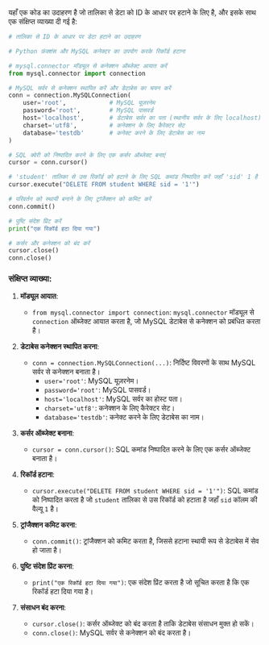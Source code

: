 यहाँ एक कोड का उदाहरण है जो तालिका से डेटा को ID के आधार पर हटाने के लिए है, और इसके साथ एक संक्षिप्त व्याख्या दी गई है:

```python
# तालिका से ID के आधार पर डेटा हटाने का उदाहरण

# Python फ़ंक्शंस और MySQL कनेक्टर का उपयोग करके रिकॉर्ड हटाना

# mysql.connector मॉड्यूल से कनेक्शन ऑब्जेक्ट आयात करें
from mysql.connector import connection

# MySQL सर्वर से कनेक्शन स्थापित करें और डेटाबेस का चयन करें
conn = connection.MySQLConnection(
    user='root',            # MySQL यूज़रनेम
    password='root',        # MySQL पासवर्ड
    host='localhost',       # डेटाबेस सर्वर का पता (स्थानीय सर्वर के लिए localhost)
    charset='utf8',         # कनेक्शन के लिए कैरेक्टर सेट
    database='testdb'       # कनेक्ट करने के लिए डेटाबेस का नाम
)

# SQL क्वेरी को निष्पादित करने के लिए एक कर्सर ऑब्जेक्ट बनाएं
cursor = conn.cursor()

# 'student' तालिका से उस रिकॉर्ड को हटाने के लिए SQL कमांड निष्पादित करें जहाँ 'sid' 1 है
cursor.execute("DELETE FROM student WHERE sid = '1'")

# परिवर्तन को स्थायी बनाने के लिए ट्रांजैक्शन को कमिट करें
conn.commit()

# पुष्टि संदेश प्रिंट करें
print("एक रिकॉर्ड हटा दिया गया")

# कर्सर और कनेक्शन को बंद करें
cursor.close()
conn.close()
```

### संक्षिप्त व्याख्या:

1. **मॉड्यूल आयात**:
   - `from mysql.connector import connection`: `mysql.connector` मॉड्यूल से `connection` ऑब्जेक्ट आयात करता है, जो MySQL डेटाबेस से कनेक्शन को प्रबंधित करता है।

2. **डेटाबेस कनेक्शन स्थापित करना**:
   - `conn = connection.MySQLConnection(...)`: निर्दिष्ट विवरणों के साथ MySQL सर्वर से कनेक्शन बनाता है।
     - `user='root'`: MySQL यूज़रनेम।
     - `password='root'`: MySQL पासवर्ड।
     - `host='localhost'`: MySQL सर्वर का होस्ट पता।
     - `charset='utf8'`: कनेक्शन के लिए कैरेक्टर सेट।
     - `database='testdb'`: कनेक्ट करने के लिए डेटाबेस का नाम।

3. **कर्सर ऑब्जेक्ट बनाना**:
   - `cursor = conn.cursor()`: SQL कमांड निष्पादित करने के लिए एक कर्सर ऑब्जेक्ट बनाता है।

4. **रिकॉर्ड हटाना**:
   - `cursor.execute("DELETE FROM student WHERE sid = '1'")`: SQL कमांड को निष्पादित करता है जो `student` तालिका से उस रिकॉर्ड को हटाता है जहाँ `sid` कॉलम की वैल्यू `1` है।

5. **ट्रांजैक्शन कमिट करना**:
   - `conn.commit()`: ट्रांजैक्शन को कमिट करता है, जिससे हटाना स्थायी रूप से डेटाबेस में सेव हो जाता है।

6. **पुष्टि संदेश प्रिंट करना**:
   - `print("एक रिकॉर्ड हटा दिया गया")`: एक संदेश प्रिंट करता है जो सूचित करता है कि एक रिकॉर्ड हटा दिया गया है।

7. **संसाधन बंद करना**:
   - `cursor.close()`: कर्सर ऑब्जेक्ट को बंद करता है ताकि डेटाबेस संसाधन मुक्त हो सकें।
   - `conn.close()`: MySQL सर्वर से कनेक्शन को बंद करता है।
